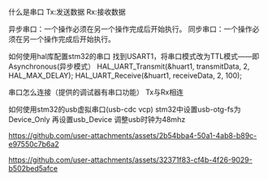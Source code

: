 什么是串口
Tx:发送数据
Rx:接收数据

异步串口：一个操作必须在另一个操作完成后开始执行。
同步串口：一个操作必须在另一个操作完成后开始执行。

如何使用hal库配置stm32的串口
找到USART1，将串口模式改为TTL模式——即Asynchronous(异步模式）
HAL_UART_Transmit(&huart1, transmitData, 2, HAL_MAX_DELAY);
HAL_UART_Receive(&huart1, receiveData, 2, 100);

串口怎么连接（提供的调试器有串口功能）
Tx与Rx相连

如何使用stm32的usb虚拟串口(usb-cdc vcp)
stm32中设置usb-otg-fs为Device_Only
再设置usb_Device
调整usb时钟为48mhz

https://github.com/user-attachments/assets/2b54bba4-50a1-4ab8-b89c-e97550c7b6a2



https://github.com/user-attachments/assets/32371f83-cf4b-4f26-9029-b502bed5afce


